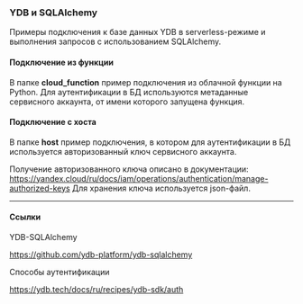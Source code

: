 ### YDB и SQLAlchemy

Примеры подключения к базе данных YDB в serverless-режиме и выполнения запросов с использованием SQLAlchemy.

#### Подключение из функции

В папке **cloud_function** пример подключения из облачной функции на Python.
Для аутентификации в БД используются метаданные сервисного аккаунта, от имени которого запущена функция.

#### Подключение с хоста

В папке **host** пример подключения,
в котором для аутентификации в БД используется авторизованный ключ сервисного аккаунта.

Получение авторизованного ключа описано в документации: https://yandex.cloud/ru/docs/iam/operations/authentication/manage-authorized-keys
Для хранения ключа используется json-файл.

---
#### Ссылки

YDB-SQLAlchemy

https://github.com/ydb-platform/ydb-sqlalchemy

Способы аутентификации

https://ydb.tech/docs/ru/recipes/ydb-sdk/auth